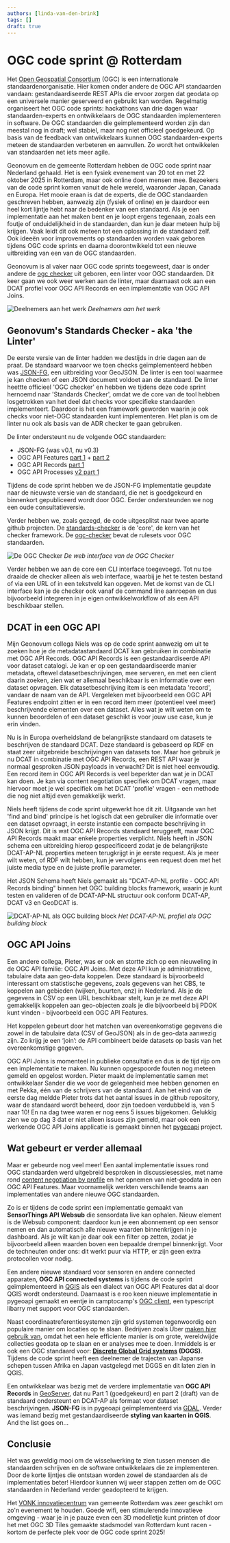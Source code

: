 ```yaml
---
authors: [linda-van-den-brink]
tags: []
draft: true
---
```


# OGC code sprint @ Rotterdam

Het [Open Geospatial Consortium](https://ogc.org) (OGC) is een internationale standaardenorganisatie. Hier komen onder andere de OGC API standaarden vandaan: gestandaardiseerde REST APIs die ervoor zorgen dat geodata op een universele manier geserveerd en gebruikt kan worden. Regelmatig organiseert het OGC code sprints: hackathons van drie dagen waar standaarden-experts en ontwikkelaars de OGC standaarden implementeren in software. De OGC standaarden die geimplementeerd worden zijn dan meestal nog in draft; wel stabiel, maar nog niet officieel goedgekeurd. Op basis van de feedback van ontwikkelaars kunnen OGC standaarden-experts meteen de standaarden verbeteren en aanvullen. Zo wordt het ontwikkelen van standaarden net iets meer agile. 

<!-- truncate -->

Geonovum en de gemeente Rotterdam hebben de OGC code sprint naar Nederland gehaald. Het is een fysiek evenement van 20 tot en met 22 oktober 2025 in Rotterdam, maar ook online doen mensen mee. Bezoekers van de code sprint komen vanuit de hele wereld, waaronder Japan, Canada en Europa. Het mooie eraan is dat de experts, die de OGC standaarden geschreven hebben, aanwezig zijn (fysiek of online) en je daardoor een  heel kort lijntje hebt naar de bedenker van een standaard. Als je een implementatie aan het maken bent en je loopt ergens tegenaan, zoals een foutje of onduidelijkheid in de standaarden, dan kun je daar meteen hulp bij krijgen. Vaak leidt dit ook meteen tot een oplossing in de standaard zelf. Ook ideeën voor improvements op standaarden worden vaak geboren tijdens OGC code sprints en daarna doorontwikkeld tot een nieuwe uitbreiding van een van de OGC standaarden.  

Geonovum is al vaker naar OGC code sprints toegeweest, daar is onder andere de [ogc checker](https://github.com/Geonovum/ogc-checker/) uit geboren, een linter voor OGC standaarden. Dit keer gaan we ook weer werken aan de linter, maar daarnaast ook aan een DCAT profiel voor OGC API Records en een implementatie van OGC API Joins.

![Deelnemers aan het werk](./codesprint-2.JPG)
*Deelnemers aan het werk*

## Geonovum's Standards Checker - aka 'the Linter'
De eerste versie van de linter hadden we destijds in drie dagen aan de praat. De standaard waarvoor we toen checks geïmplementeerd hebben was [JSON-FG](https://github.com/opengeospatial/ogc-feat-geo-json/), een uitbreiding voor GeoJSON. De linter is een tool waarmee je kan checken of een JSON document voldoet aan de standaard. De linter heettte officieel 'OGC checker' en hebben we tijdens deze code sprint hernoemd naar 'Standards Checker', omdat we de core van de tool hebben losgetrokken van het deel dat checks voor specifieke standaarden implementeert. Daardoor is het een framework geworden waarin je ook checks voor niet-OGC standaarden kunt implementeren. Het plan is om de linter nu ook als basis van de ADR checker te gaan gebruiken. 

De linter ondersteunt nu de volgende OGC standaarden: 
- JSON-FG (was v0.1, nu v0.3)
- OGC API Features [part 1](https://docs.ogc.org/is/17-069r3/17-069r3.html) + [part 2](https://docs.ogc.org/is/18-058/18-058.html)
- OGC API Records [part 1](https://docs.ogc.org/is/20-004r1/20-004r1.html)
- OGC API Processes [v2 part 1](https://docs.ogc.org/DRAFTS/18-062r3.html)

Tijdens de code sprint hebben we de JSON-FG implementatie geupdate naar de nieuwste versie van de standaard, die net is goedgekeurd en binnenkort gepubliceerd wordt door OGC. Eerder ondersteunden we nog een oude consultatieversie. 

Verder hebben we, zoals gezegd, de code uitgesplitst naar twee aparte github projecten. De [standards-checker](https://github.com/Geonovum/standards-checker) is de 'core', de kern van het checker framework. De [ogc-checker](https://github.com/Geonovum/ogc-checker) bevat de rulesets voor OGC standaarden. 

![De OGC Checker](./codesprint-3.png)
*De web interface van de OGC Checker* 

Verder hebben we aan de core een CLI interface toegevoegd. Tot nu toe draaide de checker alleen als web interface, waarbij je het te testen bestand of via een URL of in een tekstveld kan opgeven. Met de komst van de CLI interface kan je de checker ook vanaf de command line aanroepen en dus bijvoorbeeld integreren in je eigen ontwikkelworkflow of als een API beschikbaar stellen. 

## DCAT in een OGC API 
Mijn Geonovum collega Niels was op de code sprint aanwezig om uit te zoeken hoe je de metadatastandaard DCAT kan gebruiken in combinatie met OGC API Records. OGC API Records is een gestandaardiseerde API voor dataset catalogi. Je kan er op een gestandaardiseerde manier metadata, oftewel datasetbeschrijvingen, mee serveren, en met een client daarin zoeken, zien wat er allemaal beschikbaar is en informatie over een dataset opvragen. Elk datasetbeschrijving item is een metadata 'record', vandaar de naam van de API. Vergeleken met bijvoorbeeld een OGC API Features endpoint zitten er in een record item meer (potentieel veel meer) beschrijvende elementen over een dataset. Alles wat je wilt weten om te kunnen beoordelen of een dataset geschikt is voor jouw use case, kun je erin vinden. 

Nu is in Europa overheidsland de belangrijkste standaard om datasets te beschrijven de standaard DCAT. Deze standaard is gebaseerd op RDF en staat zeer uitgebreide beschrijvingen van datasets toe. Maar hoe gebruik je nu DCAT in combinatie met OGC API Records, een REST API waar je normaal gesproken JSON payloads in verwacht? Dit is niet heel eenvoudig. Een record item in OGC API Records is veel beperkter dan wat je in DCAT kan doen. Je kan via content negotiation specifiek om DCAT vragen, maar hiervoor moet je wel specifiek om het DCAT 'profile' vragen - een methode die nog niet altijd even gemakkelijk werkt. 

Niels heeft tijdens de code sprint uitgewerkt hoe dit zit. Uitgaande van het 'find and bind' principe is het logisch dat een gebruiker die informatie over een dataset opvraagt, in eerste instantie een compacte beschrijving in JSON krijgt. Dit is wat OGC API Records standaard teruggeeft, maar OGC API Records maakt maar enkele properties verplicht. Niels heeft in JSON schema een uitbreiding hierop gespecificeerd zodat je de belangrijkste DCAT-AP-NL properties meteen terugkrijgt in je eerste request. Als je meer wilt weten, of RDF wilt hebben, kun je vervolgens een request doen met het juiste media type en de juiste profile parameter.  

Het JSON Schema heeft Niels gemaakt als "DCAT-AP-NL profile - OGC API Records binding" binnen het OGC building blocks framework, waarin je kunt testen en valideren of de DCAT-AP-NL structuur ook conform DCAT-AP, DCAT v3 en GeoDCAT is. 

![DCAT-AP-NL als OGC building block](./codesprint-1.JPG)
*Het DCAT-AP-NL profiel als OGC building block*

## OGC API Joins
Een andere collega, Pieter, was er ook en stortte zich op een nieuweling in de OGC API familie: OGC API Joins. Met deze API kun je administratieve, tabulaire data aan geo-data koppelen. Deze standaard is bijvoorbeeld interessant om statistische gegevens, zoals gegevens van het CBS, te koppelen aan gebieden (wijken, buurten, enz) in Nederland. Als je de gegevens in CSV op een URL beschikbaar stelt, kun je ze met deze API gemakkelijk koppelen aan geo-objecten zoals je die bijvoorbeeld bij PDOK kunt vinden - bijvoorbeeld een OGC API Features. 

Het koppelen gebeurt door het matchen  van overeenkomstige gegevens die zowel in de tabulaire data (CSV of GeoJSON) als in de geo-data aanwezig zijn. Zo krijg je een ‘join’: de API combineert beide datasets op basis van het overeenkomstige gegeven. 

OGC API Joins is momenteel in publieke consultatie en dus is de tijd rijp om een implementatie te maken. Nu kunnen opgespoorde fouten nog meteen gemeld en opgelost worden. Pieter maakt de implementatie samen met ontwikkelaar Sander die we voor de gelegenheid mee hebben genomen en met Pekka, één van de schrijvers van de standaard. Aan het eind van de eerste dag meldde Pieter trots dat het aantal issues in de github repository, waar de standaard wordt beheerd, door zijn toedoen verdubbeld is, van 5 naar 10! En na dag twee waren er nog eens 5 issues bijgekomen. Gelukkig zien we op dag 3 dat er niet alleen issues zijn gemeld, maar ook een werkende OGC API Joins applicatie is gemaakt binnen het [pygeoapi](https://pygeoapi.io/) project. 

## Wat gebeurt er verder allemaal
Maar er gebeurde nog veel meer! Een aantal implementatie issues rond OGC standaarden werd uitgebreid besproken in discussiesessies, met name rond [content negotiation by profile](https://github.com/opengeospatial/ogcapi-features/issues/1025) en het opnemen van niet-geodata in een OGC API Features. Maar voornamelijk werkten verschillende teams aan implementaties van andere nieuwe OGC standaarden. 

Zo is er tijdens de code sprint een implementatie gemaakt van **SensorThings API Websub** die sensordata live kan ophalen. Nieuw element is de Websub component: daardoor kun je een abonnement op een sensor nemen en dan automatisch alle nieuwe waarden  binnenkrijgen in je dashboard. Als je wilt kan je daar ook een filter op zetten, zodat je bijvoorbeeld alleen waarden boven een bepaalde drempel binnenkrijgt. Voor de techneuten onder ons: dit werkt puur via HTTP, er zijn geen extra protocollen voor nodig. 

Een andere nieuwe standaard voor sensoren en andere connected apparaten, **OGC API connected systems** is tijdens de code sprint geïmplementeerd in [QGIS](https://qgis.org/) als een dialect van OGC API Features dat al door QGIS wordt ondersteund. Daarnaast is e roo keen nieuwe implementatie in pygeoapi gemaakt en eentje in camptocamp's [OGC client](https://github.com/camptocamp/ogc-client), een typescript libarry met support voor OGC standaarden. 

Naast coordinaatreferentiesystemen zijn grid systemen tegenwoordig een populaire manier om locaties op te slaan. Bedrijven zoals Über [maken hier gebruik van](https://medium.com/data-science/exploring-location-data-using-a-hexagon-grid-3509b68b04a2), omdat het een hele efficiente manier is om grote, wereldwijde collecties geodata op te slaan en er analyses mee te doen. Inmiddels is er ook een OGC standaard voor: **[Discrete Global Grid systems](https://www.ogc.org/nl/standards/dggs/) (DGGS)**. Tijdens de code sprint heeft een deelnemer de trajecten van Japanse schepen tussen Afrika en Japan vastgelegd met DGGS en dit laten zien in QGIS. 

Een ontwikkelaar was bezig met de verdere implementatie van **OGC API Records** in [GeoServer](https://geoserver.org/), dat nu Part 1 (goedgekeurd) en part 2 (draft) van de standaard ondersteunt en DCAT-AP als formaat voor dataset beschrijvingen. **JSON-FG** is in pygeoapi geïmplementeerd via [GDAL](https://gdal.org/). Verder was iemand bezig met gestandaardiseerde **styling van kaarten in QGIS**. And the list goes on... 

## Conclusie
Het was geweldig mooi om de wisselwerking te zien tussen mensen die standaarden schrijven en de software ontwikkelaars die ze implementeren. Door de korte lijntjes die ontstaan worden zowel de standaarden als de implementaties beter! Hierdoor kunnen wij weer stappen zetten om de OGC standaarden in Nederland verder geadopteerd te krijgen. 

Het [VONK innovatiecentrum](https://www.vonkrotterdam.nl/) van gemeente Rotterdam was zeer geschikt om zo'n evenement te houden. Goede wifi, een stimulerende innovatieve omgeving - waar je in je pauze even een 3D modelletje kunt printen of door het met OGC 3D Tiles gemaakte stadsmodel van Rotterdam kunt racen - kortom de perfecte plek voor de OGC code sprint 2025! 
